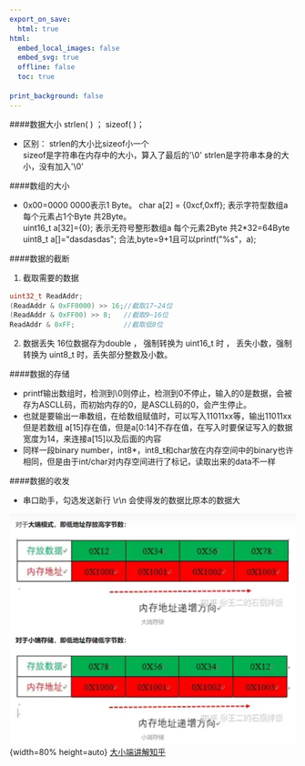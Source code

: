 ```yaml
---
export_on_save:
  html: true
html:
  embed_local_images: false
  embed_svg: true
  offline: false
  toc: true

print_background: false
---
```




####数据大小 strlen( ) ； sizeof( )；
+ 区别：
strlen的大小比sizeof小一个   
sizeof是字符串在内存中的大小，算入了最后的'\0'
strlen是字符串本身的大小，没有加入'\0'

####数组的大小 
+ 0x00=0000 0000表示1 Byte。
char a[2] = {0xcf,0xff};  表示字符型数组a 每个元素占1个Byte  共2Byte。  
uint16_t a[32]={0};    表示无符号整形数组a  每个元素2Byte  共2*32=64Byte
uint8_t a[]="dasdasdas";   合法,byte=9+1且可以printf("%s"，a);


####数据的截断
1. 截取需要的数据
```c
uint32_t ReadAddr;
(ReadAddr & 0xFF0000) >> 16;//截取17~24位
(ReadAddr & 0xFF00) >> 8;   //截取9~16位
ReadAddr & 0xFF;            //截取低8位
```

2. 数据丢失
16位数据存为double   ， 强制转换为  uint16_t 时 ， 丢失小数，强制转换为 uint8_t 时，丢失部分整数及小数。    

####数据的存储
+ printf输出数组时，检测到\0则停止，检测到0不停止，输入的0是数据，会被存为ASCLL码，而初始内存的0，是ASCLL码的0，会产生停止。
+ 也就是要输出一串数组，在给数组赋值时，可以写入11011xx等，输出11011xx
但是若数组 a[15]存在值，但是a[0:14]不存在值，在写入时要保证写入的数据宽度为14，来连接a[15]以及后面的内容
+ 同样一段binary number，int8*，int8_t和char放在内存空间中的binary也许相同，但是由于int/char对内存空间进行了标记，读取出来的data不一样
  
####数据的收发
+ 串口助手，勾选发送新行  \r\n  会使得发的数据比原本的数据大
  
![Alt text](image-8.png){width=80% height=auto}
[大小端讲解知乎](https://zhuanlan.zhihu.com/p/316347205?utm_id=0)